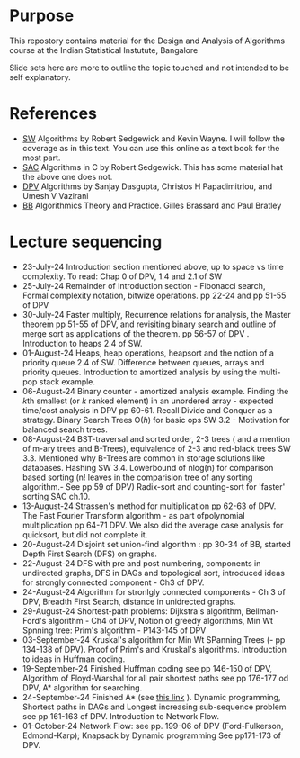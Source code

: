 # Purpose
This repostory contains material for the Design and Analysis of Algorithms course at the Indian Statistical Instutute, Bangalore

Slide sets here are more to outline the topic touched and not intended to be self explanatory.

# References
* [SW](https://algs4.cs.princeton.edu/home/) Algorithms by Robert Sedgewick and Kevin Wayne. I will follow the coverage as in this text. You can use this online as a text book for the most part.
* [SAC](https://theswissbay.ch/pdf/Gentoomen%20Library/Algorithms/Algorithms%20in%20C.pdf) Algorithms in C by Robert Sedgewick. This has some material hat the above one does not.
* [DPV](http://algorithmics.lsi.upc.edu/docs/Dasgupta-Papadimitriou-Vazirani.pdf) Algorithms by Sanjay Dasgupta, Christos H Papadimitriou, and Umesh V Vazirani
* [BB](https://jainakshay781.files.wordpress.com/2017/12/gilles-brassard-and-paul-bartley-fundamental-of-algorithmics.pdf) Algorithmics Theory and Practice. Gilles Brassard and Paul Bratley

# Lecture sequencing
* 23-July-24  Introduction section mentioned above, up to space vs time complexity. To read: Chap 0 of DPV, 1.4 and 2.1 of SW
* 25-July-24  Remainder of Introduction section - Fibonacci search, Formal complexity notation, bitwize operations. pp 22-24  and pp 51-55 of DPV
* 30-July-24  Faster multiply, Recurrence relations for analysis, the Master theorem pp 51-55  of DPV, and revisiting binary search and outline of merge sort as applications of the theorem. pp 56-57 of DPV .    Introduction to heaps 2.4 of SW.
* 01-August-24 Heaps, heap operations, heapsort and the notion of a priority queue 2.4 of SW. Difference between queues, arrays and priority queues. Introduction to amortized analysis by using the multi-pop stack example.
* 06-August-24 Binary counter - amortized analysis example. Finding the *k*th smallest (or *k* ranked element) in an unordered array - expected time/cost analysis in DPV pp 60-61. Recall Divide and Conquer as a strategy. Binary Search Trees O(*h*) for basic ops SW 3.2 - Motivation for balanced search trees.
* 08-August-24 BST-traversal and sorted order, 2-3 trees ( and a mention of m-ary trees and B-Trees), equivalence of 2-3 and red-black trees SW 3.3. Mentioned why B-Trees are common in storage solutions like databases. Hashing SW 3.4. Lowerbound of nlog(n) for comparison based sorting (n! leaves in the comparision tree of any sorting algorithm.- See pp 59 of DPV) Radix-sort and counting-sort for 'faster' sorting    SAC ch.10.
* 13-August-24 Strassen's method for multiplication pp 62-63 of DPV.  The Fast Fourier Transform algorithm - as part ofpolynomial multiplication pp 64-71 DPV. We also did the average case analysis for quicksort, but did not complete it.
* 20-August-24 Disjoint set union-find algorithm : pp 30-34 of BB, started Depth First Search (DFS) on graphs.
* 22-August-24 DFS with pre and post numbering, components in undirected graphs, DFS in DAGs and topological sort, introduced ideas for strongly connected component - Ch3 of DPV.
* 24-August-24 Algorithm for stronlgly connected components - Ch 3 of DPV, Breadth First Search, distance in unidrected graphs.
* 29-August-24 Shortest-path problems: Dijkstra's algorithm, Bellman-Ford's algorithm - Ch4 of DPV, Notion of greedy algorithms, Min Wt Spnning tree: Prim's algorithm - P143-145 of DPV
* 03-September-24 Kruskal's algorithm for Min Wt SPanning Trees (- pp 134-138 of DPV). Proof of Prim's and Kruskal's algorithms. Introduction to ideas in Huffman coding.
* 19-September-24 Finished Huffman coding see pp 146-150 of DPV, Algorithm of Floyd-Warshal for all pair shortest paths see pp 176-177 od DPV, A* algorithm for searching.
* 24-September-24 Finished A* (see [this link](https://courses.cs.duke.edu/fall11/cps149s/notes/a_star.pdf) ). Dynamic programming, Shortest paths in DAGs and Longest increasing sub-sequence problem see pp 161-163 of DPV. Introduction to Network Flow.
* 01-October-24  Network Flow: see pp. 199-06 of DPV (Ford-Fulkerson, Edmond-Karp); Knapsack by Dynamic programming See pp171-173 of DPV.
